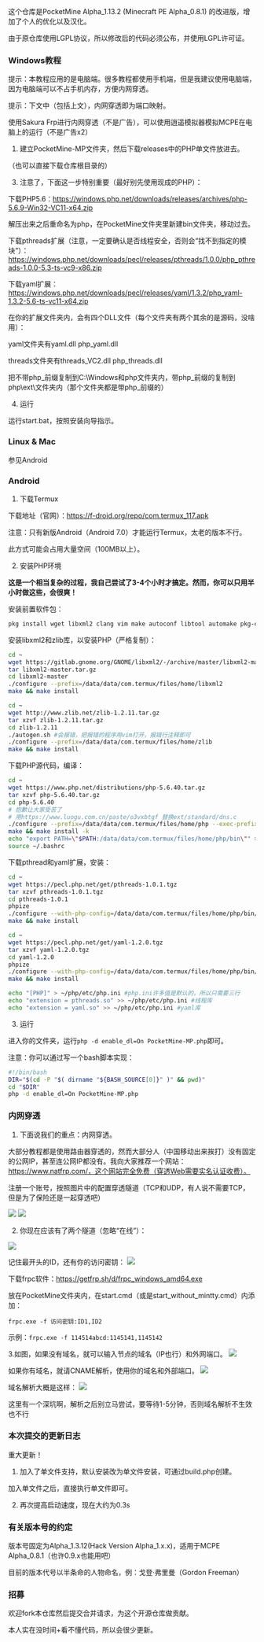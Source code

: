 这个仓库是PocketMine Alpha_1.13.2 (Minecraft PE Alpha_0.8.1) 的改进版，增加了个人的优化以及汉化。

由于原仓库使用LGPL协议，所以修改后的代码必须公布，并使用LGPL许可证。

### Windows教程
提示：本教程应用的是电脑端。很多教程都使用手机端，但是我建议使用电脑端，因为电脑端可以不占手机内存，方便内网穿透。

提示：下文中（包括上文），内网穿透即为端口映射。

使用Sakura Frp进行内网穿透（不是广告），可以使用逍遥模拟器模拟MCPE在电脑上的运行（不是广告x2）

1. 建立PocketMine-MP文件夹，然后下载releases中的PHP单文件放进去。

（也可以直接下载仓库根目录的）

3. 注意了，下面这一步特别重要（最好别先使用现成的PHP）：

下载PHP5.6：https://windows.php.net/downloads/releases/archives/php-5.6.9-Win32-VC11-x64.zip

解压出来之后重命名为php，在PocketMine文件夹里新建bin文件夹，移动过去。

下载pthreads扩展（注意，一定要确认是否线程安全，否则会“找不到指定的模块”）：https://windows.php.net/downloads/pecl/releases/pthreads/1.0.0/php_pthreads-1.0.0-5.3-ts-vc9-x86.zip

下载yaml扩展：https://windows.php.net/downloads/pecl/releases/yaml/1.3.2/php_yaml-1.3.2-5.6-ts-vc11-x64.zip

在你的扩展文件夹内，会有四个DLL文件（每个文件夹有两个其余的是源码，没啥用）：

yaml文件夹有yaml.dll php_yaml.dll

threads文件夹有threads_VC2.dll php_threads.dll

把不带php_前缀复制到C:\Windows和php文件夹内，带php_前缀的复制到php\ext\文件夹内（那个文件夹都是带php_前缀的）

4. 运行

运行start.bat，按照安装向导指示。

### Linux & Mac

参见Android

### Android

1. 下载Termux

下载地址（官网）：https://f-droid.org/repo/com.termux_117.apk

注意：只有新版Android（Android 7.0）才能运行Termux，太老的版本不行。

此方式可能会占用大量空间（100MB以上）。

2. 安装PHP环境

**这是一个相当复杂的过程，我自己尝试了3-4个小时才搞定。然而，你可以只用半小时做这些，会很爽！**

安装前置软件包：
```bash
pkg install wget libxml2 clang vim make autoconf libtool automake pkg-config iconv libyaml -y 
```

安装libxml2和zlib库，以安装PHP（严格复制）：
```bash
cd ~
wget https://gitlab.gnome.org/GNOME/libxml2/-/archive/master/libxml2-master.tar.gz
tar libxml2-master.tar.gz
cd libxml2-master
./configure --prefix=/data/data/com.termux/files/home/libxml2
make && make install
```

```bash
cd ~
wget http://www.zlib.net/zlib-1.2.11.tar.gz
tar xzvf zlib-1.2.11.tar.gz
cd zlib-1.2.11
./autogen.sh #会报错，把报错的程序用vim打开，报错行注释即可
./configure --prefix=/data/data/com.termux/files/home/zlib
make && make install
```

下载PHP源代码，编译：
```bash
cd ~
wget https://www.php.net/distributions/php-5.6.40.tar.gz
tar xzvf php-5.6.40.tar.gz
cd php-5.6.40
# 抱歉让大家受苦了
# 用https://www.luogu.com.cn/paste/o3vxbtgf 替换ext/standard/dns.c
./configure --prefix=/data/data/com.termux/files/home/php --exec-prefix=/data/data/com.termux/files/home/php --bindir=/data/data/com.termux/files/home/php/bin --sbindir=/data/data/com.termux/files/home/php/sbin --includedir=/data/data/com.termux/files/home/php/include  --libdir=/data/data/com.termux/files/home/php/lib/php --mandir=/data/data/com.termux/files/home/php/man --with-config-file-path=/data/data/com.termux/files/home/php/etc --with-zlib  --enable-pcntl --enable-sockets --with-curl  --enable-opcache  --with-zlib-dir=/data/data/com.termux/files/home/zlib --with-libxml-dir=/data/data/com.termux/files/home/libxml2 --with-curl=/data/data/com.termux/files/usr  --with-iconv=/data/data/com.termux/files/usr --enable-maintainer-zts
make && make install -k
echo "export PATH=\"$PATH:/data/data/com.termux/files/home/php/bin\"" >> ~/.bashrc
source ~/.bashrc
```

下载pthread和yaml扩展，安装：
```bash
cd ~
wget https://pecl.php.net/get/pthreads-1.0.1.tgz
tar xzvf pthreads-1.0.1.tgz
cd pthreads-1.0.1
phpize
./configure --with-php-config=/data/data/com.termux/files/home/php/bin/php-config
make && make install

cd ~
wget https://pecl.php.net/get/yaml-1.2.0.tgz
tar xzvf yaml-1.2.0.tgz
cd yaml-1.2.0
phpize
./configure --with-php-config=/data/data/com.termux/files/home/php/bin/php-config --with-yaml=/data/data/com.termux/files/usr
make && make install

echo "[PHP]" > ~/php/etc/php.ini #php.ini许多值是默认的，所以只需要三行
echo "extension = pthreads.so" >> ~/php/etc/php.ini #线程库
echo "extension = yaml.so" >> ~/php/etc/php.ini #yaml库
```

3. 运行

进入你的文件夹，运行```php -d enable_dl=On PocketMine-MP.php```即可。

注意：你可以通过写一个bash脚本实现：
```bash
#!/bin/bash
DIR="$(cd -P "$( dirname "${BASH_SOURCE[0]}" )" && pwd)"
cd "$DIR"
php -d enable_dl=On PocketMine-MP.php
```

### 内网穿透

1. 下面说我们的重点：内网穿透。

大部分教程都是使用路由器穿透的，然而大部分人（中国移动出来挨打）没有固定的公网IP，甚至连公网IP都没有。我向大家推荐一个网站：https://www.natfrp.com/，这个网站完全免费（穿透Web需要实名认证收费）。

注册一个账号，按照图片中的配置穿透隧道（TCP和UDP，有人说不需要TCP，但是为了保险还是一起穿透吧）

![](https://cdn.luogu.com.cn/upload/image_hosting/ntyh5g9c.png)
![](https://cdn.luogu.com.cn/upload/image_hosting/1av0nep2.png)

2. 你现在应该有了两个隧道（忽略“在线”）：

![](https://cdn.luogu.com.cn/upload/image_hosting/at92shxr.png)

记住最开头的ID，还有你的访问密钥：
![](https://cdn.luogu.com.cn/upload/image_hosting/rru1dvsc.png)

下载frpc软件：https://getfrp.sh/d/frpc_windows_amd64.exe

放在PocketMine文件夹内，在start.cmd（或是start_without_mintty.cmd）内添加：

```frpc.exe -f 访问密钥:ID1,ID2```

示例：```frpc.exe -f 114514abcd:1145141,1145142```

3.如图，如果没有域名，就可以输入节点的域名（IP也行）和外网端口。
![](https://cdn.luogu.com.cn/upload/image_hosting/87qn8293.png)

如果你有域名，就请CNAME解析，使用你的域名和外部端口。
![](https://cdn.luogu.com.cn/upload/image_hosting/0wt54jgq.png)

域名解析大概是这样：
![](https://cdn.luogu.com.cn/upload/image_hosting/43z2ut50.png)

这里有一个深坑啊，解析之后别立马尝试，要等待1-5分钟，否则域名解析不生效也不行

### 本次提交的更新日志

重大更新！

1. 加入了单文件支持，默认安装改为单文件安装，可通过build.php创建。

加入单文件之后，直接执行单文件即可。

2. 再次提高启动速度，现在大约为0.3s

### 有关版本号的约定

版本号固定为Alpha_1.3.12(Hack Version Alpha_1.x.x)，适用于MCPE Alpha_0.8.1（也许0.9.x也能用吧）

目前的版本代号以半条命的人物命名，例：戈登·弗里曼（Gordon Freeman）

### 招募

欢迎fork本仓库然后提交合并请求，为这个开源仓库做贡献。

本人实在没时间+看不懂代码，所以会很少更新。